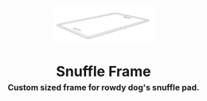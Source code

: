 <!-- 2023-11-20 -->

<p align="center">
  <img src="../../plans/snuffle-frame/wireframe.png" width="40%"/>
</p>
<h1 align="center">
  Snuffle Frame
  <br>
  <sup><sub><sup>Custom sized frame for rowdy dog&#39;s snuffle pad.<sup></sub>
</h1>
